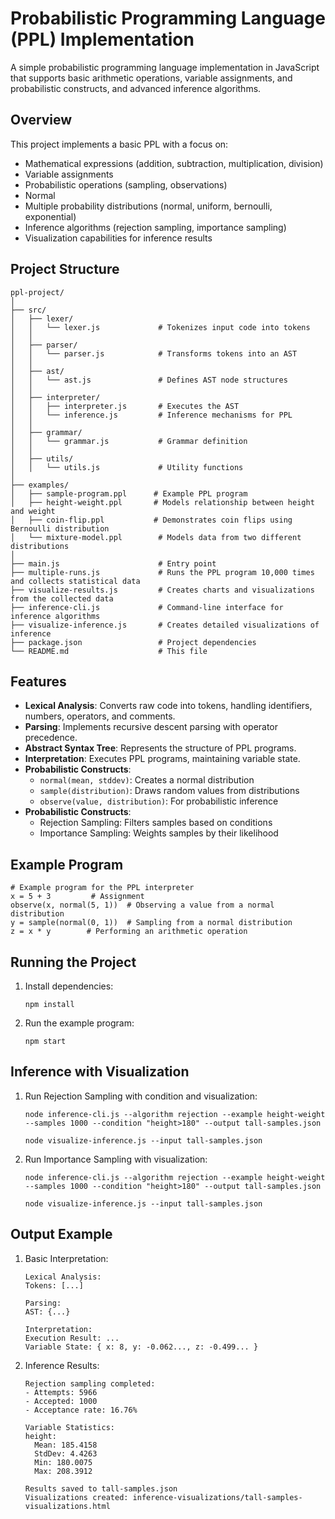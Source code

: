 # Probabilistic Programming Language (PPL) Implementation

A simple probabilistic programming language implementation in JavaScript that supports basic arithmetic operations, variable assignments, and probabilistic constructs, and advanced inference algorithms.

## Overview

This project implements a basic PPL with a focus on:

- Mathematical expressions (addition, subtraction, multiplication, division)
- Variable assignments
- Probabilistic operations (sampling, observations)
- Normal 
- Multiple probability distributions (normal, uniform, bernoulli, exponential)
- Inference algorithms (rejection sampling, importance sampling)
- Visualization capabilities for inference results

## Project Structure

```
ppl-project/
│
├── src/
│   ├── lexer/
│   │   └── lexer.js             # Tokenizes input code into tokens
│   │
│   ├── parser/
│   │   └── parser.js            # Transforms tokens into an AST
│   │
│   ├── ast/
│   │   └── ast.js               # Defines AST node structures
│   │
│   ├── interpreter/
│   │   ├── interpreter.js       # Executes the AST
│   │   └── inference.js         # Inference mechanisms for PPL
│   │
│   ├── grammar/
│   │   └── grammar.js           # Grammar definition
│   │
│   ├── utils/
│   │   └── utils.js             # Utility functions
│
├── examples/
│   ├── sample-program.ppl      # Example PPL program
│   ├── height-weight.ppl       # Models relationship between height and weight
│   ├── coin-flip.ppl           # Demonstrates coin flips using Bernoulli distribution
│   └── mixture-model.ppl        # Models data from two different distributions      
│
├── main.js                      # Entry point
├── multiple-runs.js             # Runs the PPL program 10,000 times and collects statistical data
├── visualize-results.js         # Creates charts and visualizations from the collected data
├── inference-cli.js             # Command-line interface for inference algorithms
├── visualize-inference.js       # Creates detailed visualizations of inference 
├── package.json                 # Project dependencies
└── README.md                    # This file
```

## Features

- **Lexical Analysis**: Converts raw code into tokens, handling identifiers, numbers, operators, and comments.
- **Parsing**: Implements recursive descent parsing with operator precedence.
- **Abstract Syntax Tree**: Represents the structure of PPL programs.
- **Interpretation**: Executes PPL programs, maintaining variable state.
- **Probabilistic Constructs**:
  - `normal(mean, stddev)`: Creates a normal distribution
  - `sample(distribution)`: Draws random values from distributions
  - `observe(value, distribution)`: For probabilistic inference
- **Probabilistic Constructs**:
  - Rejection Sampling: Filters samples based on conditions
  - Importance Sampling: Weights samples by their likelihood

## Example Program

```
# Example program for the PPL interpreter
x = 5 + 3         # Assignment
observe(x, normal(5, 1))  # Observing a value from a normal distribution
y = sample(normal(0, 1))  # Sampling from a normal distribution
z = x * y        # Performing an arithmetic operation
```

## Running the Project

1. Install dependencies:
   ```
   npm install
   ```

2. Run the example program:
   ```
   npm start
   ```

## Inference with Visualization

1. Run Rejection Sampling with condition and visualization:
   ```
   node inference-cli.js --algorithm rejection --example height-weight --samples 1000 --condition "height>180" --output tall-samples.json

   node visualize-inference.js --input tall-samples.json
   ```

2. Run Importance Sampling with visualization:
   ```
   node inference-cli.js --algorithm rejection --example height-weight --samples 1000 --condition "height>180" --output tall-samples.json

   node visualize-inference.js --input tall-samples.json
   ```

## Output Example

1. Basic Interpretation:

   ```
   Lexical Analysis:
   Tokens: [...]

   Parsing:
   AST: {...}

   Interpretation:
   Execution Result: ...
   Variable State: { x: 8, y: -0.062..., z: -0.499... }
   ```

2. Inference Results:
   ```
   Rejection sampling completed:
   - Attempts: 5966
   - Accepted: 1000
   - Acceptance rate: 16.76%

   Variable Statistics:
   height:
     Mean: 185.4158
     StdDev: 4.4263
     Min: 180.0075
     Max: 208.3912

   Results saved to tall-samples.json
   Visualizations created: inference-visualizations/tall-samples-visualizations.html
   ```

